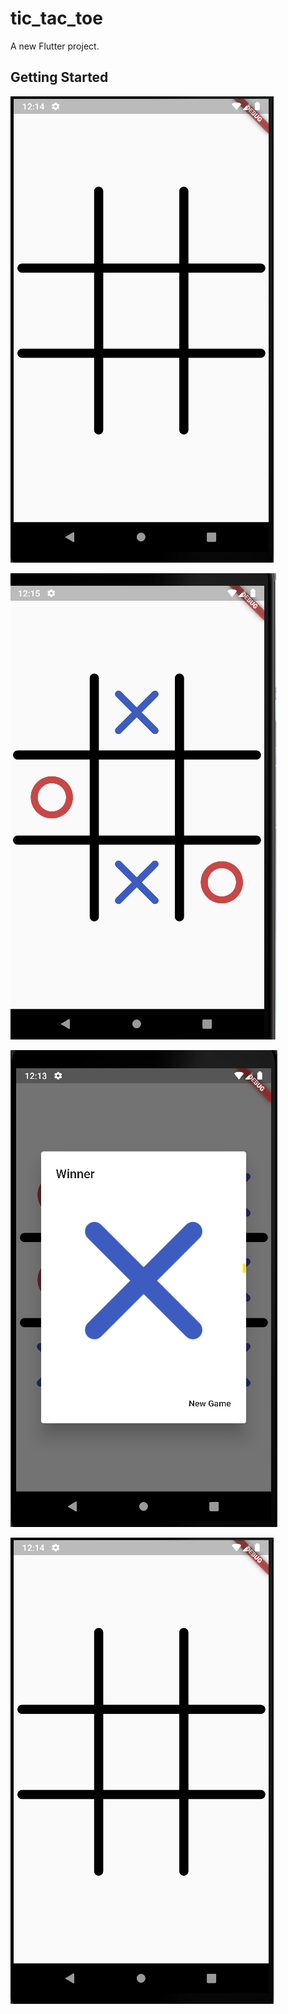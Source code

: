# tic_tac_toe

A new Flutter project.

## Getting Started

![HomePage](images/board.png)
<p></p>

![HomePage](images/playing.png)
<p></p>

![HomePage](images/winner.png)
<p></p>

![HomePage](images/board.png)
